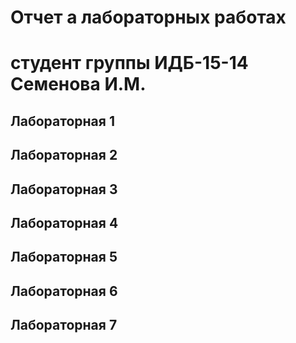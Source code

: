 # Отчет а лабораторных работах
# студент группы ИДБ-15-14 Семенова И.М.

## Лабораторная 1

## Лабораторная 2

## Лабораторная 3

## Лабораторная 4

## Лабораторная 5

## Лабораторная 6

## Лабораторная 7

